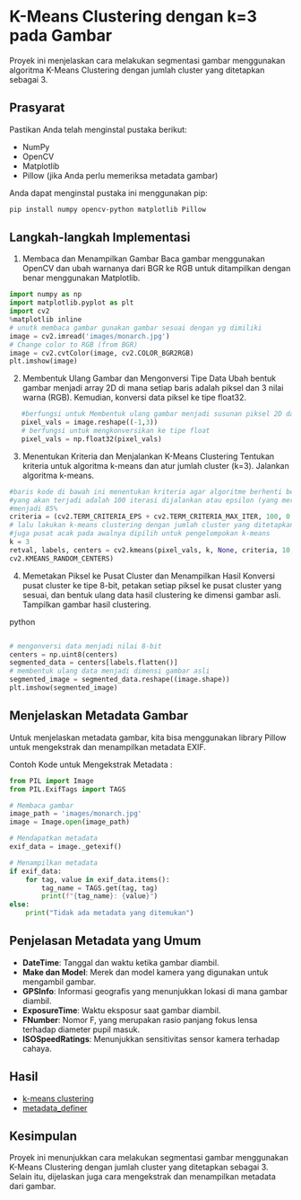 # K-Means Clustering dengan k=3 pada Gambar

Proyek ini menjelaskan cara melakukan segmentasi gambar menggunakan algoritma K-Means Clustering dengan jumlah cluster yang ditetapkan sebagai 3.

## Prasyarat

Pastikan Anda telah menginstal pustaka berikut:

- NumPy
- OpenCV
- Matplotlib
- Pillow (jika Anda perlu memeriksa metadata gambar)

Anda dapat menginstal pustaka ini menggunakan pip:

```bash
pip install numpy opencv-python matplotlib Pillow
```

## Langkah-langkah Implementasi

1. Membaca dan Menampilkan Gambar
   Baca gambar menggunakan OpenCV dan ubah warnanya dari BGR ke RGB untuk ditampilkan dengan benar menggunakan Matplotlib.

```py
import numpy as np
import matplotlib.pyplot as plt
import cv2
%matplotlib inline
# unutk membaca gambar gunakan gambar sesuai dengan yg dimiliki
image = cv2.imread('images/monarch.jpg')
# Change color to RGB (from BGR)
image = cv2.cvtColor(image, cv2.COLOR_BGR2RGB)
plt.imshow(image)
```

2. Membentuk Ulang Gambar dan Mengonversi Tipe Data
   Ubah bentuk gambar menjadi array 2D di mana setiap baris adalah piksel dan 3 nilai warna (RGB). Kemudian, konversi data piksel ke tipe float32.

```py
   #berfungsi untuk Membentuk ulang gambar menjadi susunan piksel 2D dan 3 nilaiwarna (RGB)
   pixel_vals = image.reshape((-1,3))
   # berfungsi untuk mengkonversikan ke tipe float
   pixel_vals = np.float32(pixel_vals)
```

3.  Menentukan Kriteria dan Menjalankan K-Means Clustering
    Tentukan kriteria untuk algoritma k-means dan atur jumlah cluster (k=3). Jalankan algoritma k-means.

```py
#baris kode di bawah ini menentukan kriteria agar algoritme berhenti berjalan,
#yang akan terjadi adalah 100 iterasi dijalankan atau epsilon (yang merupakanakurasi yang dibutuhkan)
#menjadi 85%
criteria = (cv2.TERM_CRITERIA_EPS + cv2.TERM_CRITERIA_MAX_ITER, 100, 0.85)
# lalu lakukan k-means clustering dengan jumlah cluster yang ditetapkan sebagai 3
#juga pusat acak pada awalnya dipilih untuk pengelompokan k-means
k = 3
retval, labels, centers = cv2.kmeans(pixel_vals, k, None, criteria, 10,
cv2.KMEANS_RANDOM_CENTERS)
```

4. Memetakan Piksel ke Pusat Cluster dan Menampilkan Hasil
   Konversi pusat cluster ke tipe 8-bit, petakan setiap piksel ke pusat cluster yang sesuai, dan bentuk ulang data hasil clustering ke dimensi gambar asli. Tampilkan gambar hasil clustering.

python

```py

# mengonversi data menjadi nilai 8-bit
centers = np.uint8(centers)
segmented_data = centers[labels.flatten()]
# membentuk ulang data menjadi dimensi gambar asli
segmented_image = segmented_data.reshape((image.shape))
plt.imshow(segmented_image)

```

## Menjelaskan Metadata Gambar

Untuk menjelaskan metadata gambar, kita bisa menggunakan library Pillow untuk mengekstrak dan menampilkan metadata EXIF.

Contoh Kode untuk Mengekstrak Metadata :

```py
from PIL import Image
from PIL.ExifTags import TAGS

# Membaca gambar
image_path = 'images/monarch.jpg'
image = Image.open(image_path)

# Mendapatkan metadata
exif_data = image._getexif()

# Menampilkan metadata
if exif_data:
    for tag, value in exif_data.items():
        tag_name = TAGS.get(tag, tag)
        print(f"{tag_name}: {value}")
else:
    print("Tidak ada metadata yang ditemukan")

```

## Penjelasan Metadata yang Umum

- **DateTime**: Tanggal dan waktu ketika gambar diambil.
- **Make dan Model**: Merek dan model kamera yang digunakan untuk mengambil gambar.
- **GPSInfo**: Informasi geografis yang menunjukkan lokasi di mana gambar diambil.
- **ExposureTime**: Waktu eksposur saat gambar diambil.
- **FNumber**: Nomor F, yang merupakan rasio panjang fokus lensa terhadap diameter pupil masuk.
- **ISOSpeedRatings**: Menunjukkan sensitivitas sensor kamera terhadap cahaya.

## Hasil

- [k-means clustering](UAS/k-means_clustering.ipynb)
- [metadata_definer](UAS/metadata_definer.ipynb)

## Kesimpulan

Proyek ini menunjukkan cara melakukan segmentasi gambar menggunakan K-Means Clustering dengan jumlah cluster yang ditetapkan sebagai 3. Selain itu, dijelaskan juga cara mengekstrak dan menampilkan metadata dari gambar.
